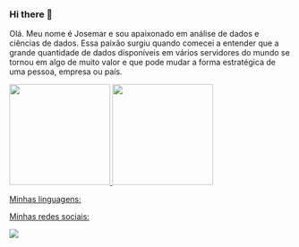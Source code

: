 ### Hi there 👋

Olá. Meu nome é Josemar e sou apaixonado em análise de dados e ciências de dados. Essa paixão surgiu quando comecei a entender que a grande quantidade de dados disponíveis em vários servidores do mundo se tornou em algo de muito valor e que pode mudar a forma estratégica de uma pessoa, empresa ou país. 

<a href="https://github.com/jmarqsilva">
  <img height="180em" src="https://github-readme-stats-eight-theta.vercel.app/api?username=jmarqsilva&show_icons=true&theme=tokyonight&include_all_commits=true&count_private=true"/>
  <img height="180em" src="https://github-readme-stats-eight-theta.vercel.app/api/top-langs/?username=jmarqsilva&layout=compact&langs_count=8&theme=tokyonight"/>
<div>

Minhas linguagens:


Minhas redes sociais:
<div>  
         <a href = "www.linkedin.com/in/josemar-marques-da-silva" target="_blank"><img src = "https://img.shields.io/badge/LinkedIn-0077B5?style=for-the-badge&logo=linkedin&logoColor=white" target="_blank"></a>
</div>




         

<!--
**jmarqsilva/jmarqsilva** is a ✨ _special_ ✨ repository because its `README.md` (this file) appears on your GitHub profile.

Here are some ideas to get you started:

- 🔭 I’m currently working on ...
- 🌱 I’m currently learning ...
- 👯 I’m looking to collaborate on ...
- 🤔 I’m looking for help with ...
- 💬 Ask me about ...
- 📫 How to reach me: ...
- 😄 Pronouns: ...
- ⚡ Fun fact: ...
-->
